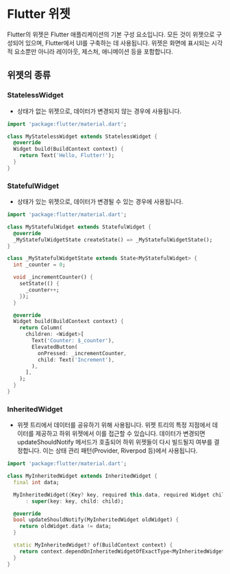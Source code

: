 # Flutter 위젯

Flutter의 위젯은 Flutter 애플리케이션의 기본 구성 요소입니다. 모든 것이 위젯으로 구성되어 있으며, Flutter에서 UI를 구축하는 데 사용됩니다. 위젯은 화면에 표시되는 시각적 요소뿐만 아니라 레이아웃, 제스처, 애니메이션 등을 포함합니다.

## 위젯의 종류

### StatelessWidget
- 상태가 없는 위젯으로, 데이터가 변경되지 않는 경우에 사용됩니다.

```dart
import 'package:flutter/material.dart';

class MyStatelessWidget extends StatelessWidget {
  @override
  Widget build(BuildContext context) {
    return Text('Hello, Flutter!');
  }
}
```

### StatefulWidget
- 상태가 있는 위젯으로, 데이터가 변경될 수 있는 경우에 사용됩니다.

```dart
import 'package:flutter/material.dart';

class MyStatefulWidget extends StatefulWidget {
  @override
  _MyStatefulWidgetState createState() => _MyStatefulWidgetState();
}

class _MyStatefulWidgetState extends State<MyStatefulWidget> {
  int _counter = 0;

  void _incrementCounter() {
    setState(() {
      _counter++;
    });
  }

  @override
  Widget build(BuildContext context) {
    return Column(
      children: <Widget>[
        Text('Counter: $_counter'),
        ElevatedButton(
          onPressed: _incrementCounter,
          child: Text('Increment'),
        ),
      ],
    );
  }
}
```

### InheritedWidget
- 위젯 트리에서 데이터를 공유하기 위해 사용됩니다. 위젯 트리의 특정 지점에서 데이터를 제공하고 하위 위젯에서 이를 접근할 수 있습니다.
데이터가 변경되면 updateShouldNotify 메서드가 호출되어 하위 위젯들이 다시 빌드될지 여부를 결정합니다. 이는 상태 관리 패턴(Provider, Riverpod 등)에서 사용됩니다.

```dart
import 'package:flutter/material.dart';

class MyInheritedWidget extends InheritedWidget {
  final int data;

  MyInheritedWidget({Key? key, required this.data, required Widget child})
      : super(key: key, child: child);

  @override
  bool updateShouldNotify(MyInheritedWidget oldWidget) {
    return oldWidget.data != data;
  }

  static MyInheritedWidget? of(BuildContext context) {
    return context.dependOnInheritedWidgetOfExactType<MyInheritedWidget>();
  }
}
```
